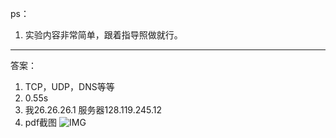 ps：
1. 实验内容非常简单，跟着指导照做就行。
*** 
答案：
1. TCP，UDP，DNS等等
2. 0.55s
3. 我26.26.26.1 服务器128.119.245.12
4. pdf截图
![IMG](./IMG/printer.png)
